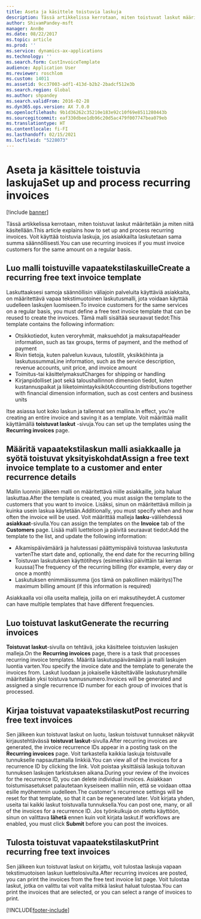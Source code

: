 ```yaml
---
title: Aseta ja käsittele toistuvia laskuja
description: Tässä artikkelissa kerrotaan, miten toistuvat laskut määritetään ja miten niitä käsitellään. Voit käyttää toistuvia laskuja, jos asiakkailta laskutetaan sama summa säännöllisesti.
author: ShivamPandey-msft
manager: AnnBe
ms.date: 08/22/2017
ms.topic: article
ms.prod: ''
ms.service: dynamics-ax-applications
ms.technology: ''
ms.search.form: CustInvoiceTemplate
audience: Application User
ms.reviewer: roschlom
ms.custom: 14011
ms.assetid: 9cc37003-adf1-413d-b2b2-2badcf512e3b
ms.search.region: Global
ms.author: shpandey
ms.search.validFrom: 2016-02-28
ms.dyn365.ops.version: AX 7.0.0
ms.openlocfilehash: 9b1d36262c35210e183e92c10f69e8511280443b
ms.sourcegitcommit: eaf330dbee1db96c20d5ac479f007747bea079eb
ms.translationtype: HT
ms.contentlocale: fi-FI
ms.lasthandoff: 02/15/2021
ms.locfileid: "5228073"
---
```

# <a name="set-up-and-process-recurring-invoices"></a><span data-ttu-id="998c9-104">Aseta ja käsittele toistuvia laskuja</span><span class="sxs-lookup"><span data-stu-id="998c9-104">Set up and process recurring invoices</span></span>

[!include [banner](../includes/banner.md)]

<span data-ttu-id="998c9-105">Tässä artikkelissa kerrotaan, miten toistuvat laskut määritetään ja miten niitä käsitellään.</span><span class="sxs-lookup"><span data-stu-id="998c9-105">This article explains how to set up and process recurring invoices.</span></span> <span data-ttu-id="998c9-106">Voit käyttää toistuvia laskuja, jos asiakkailta laskutetaan sama summa säännöllisesti.</span><span class="sxs-lookup"><span data-stu-id="998c9-106">You can use recurring invoices if you must invoice customers for the same amount on a regular basis.</span></span>

<a name="create-a-recurring-free-text-invoice-template"></a><span data-ttu-id="998c9-107">Luo malli toistuville vapaatekstilaskuille</span><span class="sxs-lookup"><span data-stu-id="998c9-107">Create a recurring free text invoice template</span></span>
---------------------------------------------

<span data-ttu-id="998c9-108">Laskuttaaksesi samoja säännöllisin väliajoin palveluita käyttäviä asiakkaita, on määritettävä vapaa tekstimuotoinen laskutusmalli, jota voidaan käyttää uudelleen laskujen luomiseen.</span><span class="sxs-lookup"><span data-stu-id="998c9-108">To invoice customers for the same services on a regular basis, you must define a free text invoice template that can be reused to create the invoices.</span></span> <span data-ttu-id="998c9-109">Tämä malli sisältää seuraavat tiedot:</span><span class="sxs-lookup"><span data-stu-id="998c9-109">This template contains the following information:</span></span>

-   <span data-ttu-id="998c9-110">Otsikkotiedot, kuten veroryhmät, maksuehdot ja maksutapa</span><span class="sxs-lookup"><span data-stu-id="998c9-110">Header information, such as tax groups, terms of payment, and the method of payment</span></span>
-   <span data-ttu-id="998c9-111">Rivin tietoja, kuten palvelun kuvaus, tulostilit, yksikköhinta ja laskutussumma</span><span class="sxs-lookup"><span data-stu-id="998c9-111">Line information, such as the service description, revenue accounts, unit price, and invoice amount</span></span>
-   <span data-ttu-id="998c9-112">Toimitus-tai käsittelymaksut</span><span class="sxs-lookup"><span data-stu-id="998c9-112">Charges for shipping or handling</span></span>
-   <span data-ttu-id="998c9-113">Kirjanpidolliset jaot sekä taloushallinnon dimension tiedot, kuten kustannuspaikat ja liiketoimintayksiköt</span><span class="sxs-lookup"><span data-stu-id="998c9-113">Accounting distributions together with financial dimension information, such as cost centers and business units</span></span>

<span data-ttu-id="998c9-114">Itse asiassa luot koko laskun ja tallennat sen mallina.</span><span class="sxs-lookup"><span data-stu-id="998c9-114">In effect, you're creating an entire invoice and saving it as a template.</span></span> <span data-ttu-id="998c9-115">Voit määrittää mallit käyttämällä **toistuvat laskut** -sivuja.</span><span class="sxs-lookup"><span data-stu-id="998c9-115">You can set up the templates using the **Recurring invoices** page.</span></span>

## <a name="assign-a-free-text-invoice-template-to-a-customer-and-enter-recurrence-details"></a><span data-ttu-id="998c9-116">Määritä vapaatekstilaskun malli asiakkaalle ja syötä toistuvat yksityiskohdat</span><span class="sxs-lookup"><span data-stu-id="998c9-116">Assign a free text invoice template to a customer and enter recurrence details</span></span>
<span data-ttu-id="998c9-117">Mallin luonnin jälkeen malli on määritettävä niille asiakkaille, joita haluat laskuttaa.</span><span class="sxs-lookup"><span data-stu-id="998c9-117">After the template is created, you must assign the template to the customers that you want to invoice.</span></span> <span data-ttu-id="998c9-118">Lisäksi, sinun on määritettävä milloin ja kuinka usein laskua käytetään.</span><span class="sxs-lookup"><span data-stu-id="998c9-118">Additionally, you must specify when and how often the invoice will be used.</span></span> <span data-ttu-id="998c9-119">Voit määrittää malleja **lasku**-välilehdessä **asiakkaat**-sivulla.</span><span class="sxs-lookup"><span data-stu-id="998c9-119">You can assign the templates on the **Invoice** tab of the **Customers** page.</span></span> <span data-ttu-id="998c9-120">Lisää malli luetteloon ja päivitä seuraavat tiedot:</span><span class="sxs-lookup"><span data-stu-id="998c9-120">Add the template to the list, and update the following information:</span></span>

-   <span data-ttu-id="998c9-121">Alkamispäivämäärä ja halutessasi päättymispäivä toistuvaa laskutusta varten</span><span class="sxs-lookup"><span data-stu-id="998c9-121">The start date and, optionally, the end date for the recurring billing</span></span>
-   <span data-ttu-id="998c9-122">Toistuvan laskutuksen käyttötiheys (esimerkiksi päivittäin tai kerran kuussa)</span><span class="sxs-lookup"><span data-stu-id="998c9-122">The frequency of the recurring billing (for example, every day or once a month)</span></span>
-   <span data-ttu-id="998c9-123">Laskutuksen enimmäissumma (jos tämä on pakollinen määritys)</span><span class="sxs-lookup"><span data-stu-id="998c9-123">The maximum billing amount (if this information is required)</span></span>

<span data-ttu-id="998c9-124">Asiakkaalla voi olla useita malleja, joilla on eri maksutiheydet.</span><span class="sxs-lookup"><span data-stu-id="998c9-124">A customer can have multiple templates that have different frequencies.</span></span>

## <a name="generate-the-recurring-invoices"></a><span data-ttu-id="998c9-125">Luo toistuvat laskut</span><span class="sxs-lookup"><span data-stu-id="998c9-125">Generate the recurring invoices</span></span>
<span data-ttu-id="998c9-126">**Toistuvat laskut**-sivulla on tehtävä, joka käsittelee toistuvien laskujen malleja.</span><span class="sxs-lookup"><span data-stu-id="998c9-126">On the **Recurring invoices** page, there is a task that processes recurring invoice templates.</span></span> <span data-ttu-id="998c9-127">Määritä laskutuspäivämäärä ja malli laskujen luontia varten.</span><span class="sxs-lookup"><span data-stu-id="998c9-127">You specify the invoice date and the template to generate the invoices from.</span></span> <span data-ttu-id="998c9-128">Laskut luodaan ja jokaiselle käsiteltävälle laskutusryhmälle määritetään yksi toistuva tunnusnumero.</span><span class="sxs-lookup"><span data-stu-id="998c9-128">Invoices will be generated and assigned a single recurrence ID number for each group of invoices that is processed.</span></span>

<a name="post-recurring-free-text-invoices"></a><span data-ttu-id="998c9-129">Kirjaa toistuvat vapaatekstilaskut</span><span class="sxs-lookup"><span data-stu-id="998c9-129">Post recurring free text invoices</span></span>
---------------------------------

<span data-ttu-id="998c9-130">Sen jälkeen kun toistuvat laskut on luotu, laskun toistuvat tunnukset näkyvät kirjaustehtävässä **toistuvat laskut**-sivulla.</span><span class="sxs-lookup"><span data-stu-id="998c9-130">After recurring invoices are generated, the invoice recurrence IDs appear in a posting task on the **Recurring invoices** page.</span></span> <span data-ttu-id="998c9-131">Voit tarkastella kaikkia laskuja toistuvalle tunnukselle napsauttamalla linkkiä.</span><span class="sxs-lookup"><span data-stu-id="998c9-131">You can view all of the invoices for a recurrence ID by clicking the link.</span></span> <span data-ttu-id="998c9-132">Voit poistaa yksittäisiä laskuja toituvan tunnuksen laskujen tarkistuksen aikana.</span><span class="sxs-lookup"><span data-stu-id="998c9-132">During your review of the invoices for the recurrence ID, you can delete individual invoices.</span></span> <span data-ttu-id="998c9-133">Asiakkaan toistumisasetukset palautetaan kyseiseen malliin niin, että se voidaan ottaa esille myöhemmin uudelleen.</span><span class="sxs-lookup"><span data-stu-id="998c9-133">The customer's recurrence settings will be reset for that template, so that it can be regenerated later.</span></span> <span data-ttu-id="998c9-134">Voit kirjata yhden, useita tai kaikki laskut toistuvalla tunnuksella.</span><span class="sxs-lookup"><span data-stu-id="998c9-134">You can post one, many, or all of the invoices for a recurrence ID.</span></span> <span data-ttu-id="998c9-135">Jos työnkulkuja on otettu käyttöön, sinun on valittava **lähetä** ennen kuin voit kirjata laskut.</span><span class="sxs-lookup"><span data-stu-id="998c9-135">If workflows are enabled, you must click **Submit** before you can post the invoices.</span></span>

<a name="print-recurring-free-text-invoices"></a><span data-ttu-id="998c9-136">Tulosta toistuvat vapaatekstilaskut</span><span class="sxs-lookup"><span data-stu-id="998c9-136">Print recurring free text invoices</span></span>
----------------------------------

<span data-ttu-id="998c9-137">Sen jälkeen kun toistuvat laskut on kirjattu, voit tulostaa laskuja vapaan tekstimuotoisen laskun luettelosivulta.</span><span class="sxs-lookup"><span data-stu-id="998c9-137">After recurring invoices are posted, you can print the invoices from the free text invoice list page.</span></span> <span data-ttu-id="998c9-138">Voit tulostaa laskut, jotka on valittu tai voit valita mitkä laskut haluat tulostaa.</span><span class="sxs-lookup"><span data-stu-id="998c9-138">You can print the invoices that are selected, or you can select a range of invoices to print.</span></span>





[!INCLUDE[footer-include](../../includes/footer-banner.md)]
